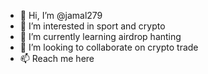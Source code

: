 - 👋 Hi, I’m @jamal279
- 👀 I’m interested in sport and crypto
- 🌱 I’m currently learning airdrop hanting
- 💞️ I’m looking to collaborate on crypto trade
- 📫 Reach me here

<!---
jamal279/jamal279 is a ✨ special ✨ repository because its `README.md` (this file) appears on your GitHub profile.
You can click the Preview link to take a look at your changes.
--->
